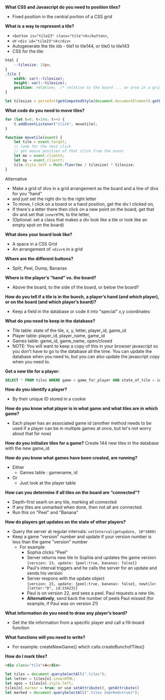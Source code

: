 **What CSS and Javascript do you need to position tiles?**
  - Fixed position in the central portion of a CSS grid

**What is a way to represent a tile?**
- `<button is="tile23" class="tile">X</button>`,
- or `<div id="tile23">X</div>`
- Autogenerate the tile ids - tile1 to tile144, or tile0 to tile143
- CSS for the tile:
```css
html {
    --tilesize: 10px;
}
.tile {
    width: var(--tilesize);
    height: var(--tilesize);
    position: relative;  /* relative to the board ... an area in a grid */
}
```
```javascript
let tilesize = parseInt(getComputedStyle(document.documentElement).getPropertyValue("--tilesize"));
```

**What code do you need to move tiles?**
```javascript
for (let t=0; t<144; t++) {
    t.addEventListener("click", movetile);
}

function movetile(event) {
    let tile = event.target;
    // look for the next click
    // get mouse position of that click from the event
    let mx = event.clientX;
    let my = event.clientY;
    tile.style.left = Math.floor(mx / tilesize) * tilesize;
}
```
Alternative
 - Make a grid of divs in a grid arrangement as the board
and a line of divs for you "hand"
 - and just set the right div to the right letter
 - To move, I click on a board or a hand position,
   get the div I clicked on,
 - If there's a letter there then click on a new point on the board,
   get that div and set that `innerHTML` to the letter,
- (Optional: set a class that makes a div look like a tile
or look like an empty spot on the board)


**What does your board look like?**
 - A space in a CSS Grid
 - An arrangement of `<div>`s in a grid

**Where are the different buttons?**
 - Split, Peel, Dump, Bananas

**Where is the player’s “hand” vs. the board?**
  - Above the board, to the side of the board, or below the board?

**How do you tell if a tile is in the bunch, a player’s hand (and which player), or on the board (and which player’s board)?**
  - Keep a field in the database or code it into "special" x,y coordinates

**What do you need to keep in the database?**
  - Tile table: state of the tile, x, y, letter, player_id, game_id
  - Player table: player_id, player_name, game_id
  - Games table: game_id, game_name, open/closed
  - NOTE: You will want to keep a copy of this in your browser javascript so you
  don't have to go to the database all the time. You can update the database
  when you need to, but you can also update the javascript copy when you need to.

**Get a new tile for a player:**
```sql
SELECT * FROM tiles WHERE game = game_for_player AND state_of_tile = in_bag;
```

**How do you identify a player?**
  - By their unique ID stored in a cookie

**How do you know what player is in what game and what tiles are in which game?**
  - Each player has an associated game id (another method needs to be used if a player can be in multiple games at once, but let's not worry about that for now)

**How do you initialize tiles for a game?**
Create 144 new tiles in the database with the new game_id

**How do you know what games have been created, are running?**
  - Either
    - Games table : gamename, id
  - Or
    - Just look at the player table

**How can you determine if all tiles on the board are “connected”?**
  - Depth-first searh on any tile, marking all connected
  - If any tiles are unmarked when done, then not all are connected.
  - Run this on "Peel" and "Banana"

**How do players get updates on the state of other players?**
  - Query the server at regular intervals: ``setInterval(getupdate, 10*1000)``
  - Keep a game "version" number and update if your version number is less than the game "version" number
    - For example
      - Sophia clicks "Peel"
      - Server returns new tile to Sophia and updates the game version  
      ```{version: 23, update: {peel:true, bananas: false}}```
      - Paul's interval triggers and he calls the server for an update and sends his version
      - Server respons with the update object  
        ```{version: 23, update: {peel:true, bananas: false}, newtile: {letter:"D", id:23423}}```
      - Paul is on version 22, and sees a peel. Paul requests a new tile.
      - **Alternatively**, send back the number of peels Paul missed (for example, if Paul was on version 21)

**What information do you need to draw any player’s board?**
  - Get the tile information from a specific player and call a fill-board function

**What functions will you need to write?**
  - For example: createNewGame() which calls createBunchofTiles()

**How do I mark tiles?**
```html
<div class="tile">A</div>
```
```javascript
let tiles = document.querySelectAll(".tiles");
let letter = tiles[n].innerHTML;
let xpos = tiles[n].style.left;
tiles[n].marker = true; or use setAttribute(), getAttribute()
let marked = document.querySelectAll(".tiles [marked=true]");
```